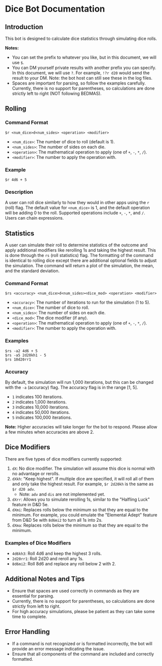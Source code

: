 # Dice Bot Documentation

## Introduction

This bot is designed to calculate dice statistics through simulating dice rolls.

**Notes:**

- You can set the prefix to whatever you like, but in this document, we will use `$`.
- You can DM yourself private results with another prefix you can specify. In this document, we will use `?`. For example, `!?r d20` would send the result to your DM. Note: the bot host can still see these in the log files.
- Spaces are important for parsing, so follow the examples carefully. Currently, there is no support for parentheses, so calculations are done strictly left to right (NOT following BEDMAS).

## Rolling

### Command Format

```
$r <num_dice>d<num_sides> <operation> <modifier>
```

- `<num_dice>`: The number of dice to roll (default is 1).
- `<num_sides>`: The number of sides on each die.
- `<operation>`: The mathematical operation to apply (one of `+`, `-`, `*`, `/`).
- `<modifier>`: The number to apply the operation with.

### Example

```
$r 4d6 + 5
```

### Description

A user can roll dice similarly to how they would in other apps using the `r` (roll) flag. The default value for `<num_dice>` is 1, and the default operation will be adding 0 to the roll. Supported operations include `+`, `-`, `*`, and `/`. Users can chain expressions.

## Statistics

A user can simulate their roll to determine statistics of the outcome and apply additional modifiers like rerolling 1s and taking the highest result. This is done through the `rs` (roll statistics) flag. The formatting of the command is identical to rolling dice except there are additional optional fields to adjust the simulation. The command will return a plot of the simulation, the mean, and the standard deviation.

### Command Format

```
$rs <accuracy> <num_dice>d<num_sides><dice_mod> <operation> <modifier>
```

- `<accuracy>`: The number of iterations to run for the simulation (1 to 5).
- `<num_dice>`: The number of dice to roll.
- `<num_sides>`: The number of sides on each die.
- `<dice_mod>`: The dice modifier (if any).
- `<operation>`: The mathematical operation to apply (one of `+`, `-`, `*`, `/`).
- `<modifier>`: The number to apply the operation with.

### Examples

```
$rs -a2 4d6 + 5
$rs -a5 2d20kh1 - 5
$rs 10d20rr1
```

### Accuracy

By default, the simulation will run 1,000 iterations, but this can be changed with the `-a` (accuracy) flag. The accuracy flag is in the range [1, 5].

- `1` indicates 100 iterations.
- `2` indicates 1,000 iterations.
- `3` indicates 10,000 iterations.
- `4` indicates 50,000 iterations.
- `5` indicates 100,000 iterations.

**Note:** Higher accuracies will take longer for the bot to respond. Please allow a few minutes when accuracies are above 2.

## Dice Modifiers

There are five types of dice modifiers currently supported:

1. `dX`: No dice modifier. The simulation will assume this dice is normal with no advantage or rerolls.
2. `dXkh`: "Keep highest". If multiple dice are specified, it will roll all of them and only take the highest result. For example, `$r 2d20kh` is the same as `$r d20 adv`.
   - Note: `adv` and `dis` are not implemented yet.
3. `dXrr`: Allows you to simulate rerolling 1s, similar to the "Halfling Luck" feature in D&D 5e.
4. `dXmi`: Replaces rolls below the minimum so that they are equal to the minimum. For example, you could emulate the "Elemental Adept" feature from D&D 5e with `8d6mi2` to turn all 1s into 2s.
5. `dXma`: Replaces rolls below the minimum so that they are equal to the minimum.

### Examples of Dice Modifiers

- `4d6kh3`: Roll 4d6 and keep the highest 3 rolls.
- `2d20rr1`: Roll 2d20 and reroll any 1s.
- `8d6mi2`: Roll 8d6 and replace any roll below 2 with 2.

## Additional Notes and Tips

- Ensure that spaces are used correctly in commands as they are essential for parsing.
- Currently, there is no support for parentheses, so calculations are done strictly from left to right.
- For high accuracy simulations, please be patient as they can take some time to complete.

## Error Handling

- If a command is not recognized or is formatted incorrectly, the bot will provide an error message indicating the issue.
- Ensure that all components of the command are included and correctly formatted.
